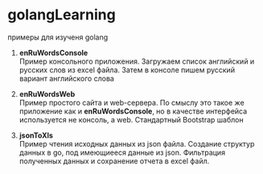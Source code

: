 # golangLearning
примеры для изученя golang

1. **enRuWordsConsole**<br />
Пример консольного приложения. Загружаем список английский и русских слов из excel файла. Затем в консоле пишем русский вариант английского слова

2. **enRuWordsWeb**<br />
Пример простого сайта и web-сервера. По смыслу это такое же приложение как и **enRuWordsConsole**, но в качестве интерфейса используется не консоль, а web.
Стандартный Bootstrap шаблон

3. **jsonToXls**<br />
Пример чтения исходных данных из json файла. Создание структур данных в go, под имеющиееся данные из json. Фильтрация полученных данных и сохранение отчета в excel файл.

